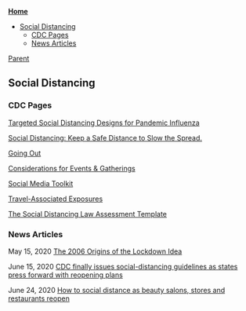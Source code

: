 <!-- START doctoc generated TOC please keep comment here to allow auto update -->
<!-- DON'T EDIT THIS SECTION, INSTEAD RE-RUN doctoc TO UPDATE -->
**[Home](#pages/blog/cv19/index)**

- [Social Distancing](#social-distancing)
  - [CDC Pages](#cdc-pages)
  - [News Articles](#news-articles)

<!-- END doctoc generated TOC please keep comment here to allow auto update -->

[Parent](#pages/blog/cv19/index)

## Social Distancing


### CDC Pages

[Targeted Social Distancing Designs for Pandemic Influenza](https://wwwnc.cdc.gov/eid/article/12/11/06-0255_article)

[Social Distancing: Keep a Safe Distance to Slow the Spread.](https://www.cdc.gov/coronavirus/2019-ncov/prevent-getting-sick/social-distancing.html)

[Going Out](https://www.cdc.gov/coronavirus/2019-ncov/daily-life-coping/going-out.html?CDC_AA_refVal=https%3A%2F%2Fwww.cdc.gov%2Fcoronavirus%2F2019-ncov%2Fdaily-life-coping%2Factivities.html)

[Considerations for Events & Gatherings](https://www.cdc.gov/coronavirus/2019-ncov/community/large-events/considerations-for-events-gatherings.html)

[Social Media Toolkit](https://www.cdc.gov/coronavirus/2019-ncov/communication/social-media-toolkit.html)

[Travel-Associated Exposures](https://www.cdc.gov/coronavirus/2019-ncov/php/risk-assessment.html)

[The Social Distancing Law Assessment Template](https://www.cdc.gov/phlp/publications/social_distancing.html)


### News Articles

May 15, 2020
[The 2006 Origins of the Lockdown Idea](https://www.aier.org/article/the-2006-origins-of-the-lockdown-idea/)

June 15, 2020
[CDC finally issues social-distancing guidelines as states press forward with reopening plans](https://www.marketwatch.com/story/cdc-finally-issues-social-distancing-guidelines-as-states-press-forward-with-reopening-plans-2020-06-12)

June 24, 2020
[How to social distance as beauty salons, stores and restaurants reopen](https://www.cnet.com/health/social-distancing-how-to-do-it-who-should-do-it-and-for-how-long/)
